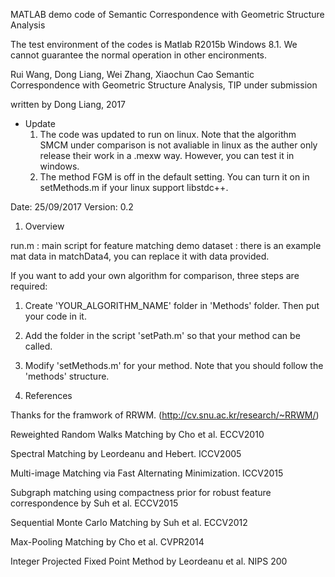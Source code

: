 MATLAB demo code of Semantic Correspondence with Geometric Structure Analysis

The test environment of the codes is Matlab R2015b Windows 8.1. We cannot guarantee the normal operation in other encironments. 

Rui Wang, Dong Liang, Wei Zhang, Xiaochun Cao
Semantic Correspondence with Geometric Structure Analysis,
TIP under submission

written by Dong Liang, 2017

* Update
	1. The code was updated to run on linux.
	    Note that the algorithm SMCM under comparison is not avaliable in linux as the auther only release their work in a .mexw way. However, you can test it in windows.
    2. The method FGM is off in the default setting. You can turn it on in setMethods.m if your linux support libstdc++.

Date: 25/09/2017
Version: 0.2

1. Overview

run.m   : main script for feature matching demo
dataset : there is an example mat data in matchData4, you can replace it with data provided.

If you want to add your own algorithm for comparison, three steps are required:
1. Create 'YOUR_ALGORITHM_NAME' folder in 'Methods' folder. Then put your code in it.
2. Add the folder in the script 'setPath.m' so that your method can be called.
3. Modify 'setMethods.m' for your method. Note that you should follow the 'methods' structure. 


2. References

Thanks for the framwork of RRWM. (http://cv.snu.ac.kr/research/~RRWM/)

Reweighted Random Walks Matching by Cho et al. ECCV2010

Spectral Matching by Leordeanu and Hebert. ICCV2005

Multi-image Matching via Fast Alternating Minimization. ICCV2015

Subgraph matching using compactness prior for robust feature correspondence by Suh et al. ECCV2015

Sequential Monte Carlo Matching by Suh et al. ECCV2012

Max-Pooling Matching by Cho et al. CVPR2014

Integer Projected Fixed Point Method by Leordeanu et al. NIPS 200


